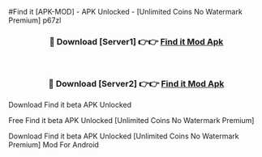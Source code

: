 #Find it [APK-MOD] - APK Unlocked - [Unlimited Coins No Watermark Premium] p67zl



<div align="center">

<h3>🔴 Download [Server1] 👉👉 <a href="https://momento.my/?title=Find_it">Find it Mod Apk</a></h3><br>

<h3>🔴 Download [Server2] 👉👉 <a href="https://momento.my/?title=Find_it">Find it Mod Apk</a></h3>
</div>



Download Find it beta APK Unlocked

Free Find it beta APK Unlocked [Unlimited Coins No Watermark Premium]

Download Find it beta APK Unlocked [Unlimited Coins No Watermark Premium] Mod For Android
